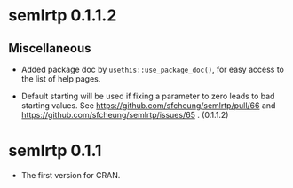 # semlrtp 0.1.1.2

## Miscellaneous

- Added package doc by
  `usethis::use_package_doc()`, for
  easy access to the list of help
  pages.

- Default starting will be used if
  fixing a parameter to zero leads to
  bad starting values. See
  https://github.com/sfcheung/semlrtp/pull/66 and
  https://github.com/sfcheung/semlrtp/issues/65 .
  (0.1.1.2)

# semlrtp 0.1.1

- The first version for CRAN.
